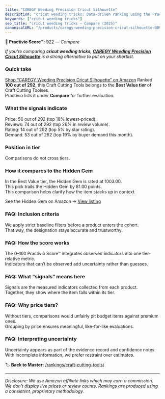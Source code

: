 ```yaml
---
title: "CAREGY Weeding Precision Cricut Silhouette"
description: "cricut weeding tricks: Data-driven ranking using the Practivio Score™. Positioned by quality, value, demand, findability, momentum."
keywords: ["cricut weeding tricks"]
seo_title: "cricut weeding tricks — Compare (2025)"
canonicalURL: "/products/caregy-weeding-precision-cricut-silhouette-B0948ZH9ZC/"
---
```


**🛒 Practivio Score™:** 922 — _Compare_


*If you're comparing **cricut weeding tricks**, **[CAREGY Weeding Precision Cricut Silhouette](https://www.amazon.com/dp/B0948ZH9ZC?tag=practivio-20)** is a strong alternative to put on your shortlist.*
### Quick take
[Shop “CAREGY Weeding Precision Cricut Silhouette” on Amazon](https://www.amazon.com/dp/B0948ZH9ZC?tag=practivio-20)
Ranked **100 out of 292**, this Craft Cutting Tools belongs to the **Best Value tier** of Craft Cutting Toolses.  
Practivio lists it under **Compare** for further evaluation.

### What the signals indicate
Price: 50 out of 292 (top 18% lowest-priced).  
Reviews: 74 out of 292 (top 26% in review volume).  
Rating: 14 out of 292 (top 5% by star rating).  
Demand: 53 out of 292 (top 19% by buyer demand this month).

### Position in tier
Comparisons do not cross tiers.

### How it compares to the Hidden Gem
In the Best Value tier, the Hidden Gem is rated at 1003.00.  
This pick trails the Hidden Gem by 81.00 points.  
This comparison helps clarify how the item stacks up in context.  

See the Hidden Gem on Amazon → [View listing](https://www.amazon.com/dp/B000P0LNRE?tag=practivio-20)

### FAQ: Inclusion criteria
We apply strict baseline filters before a product enters the cohort.  
That way, the designation stays accurate and trustworthy.

### FAQ: How the score works
The 0–100 Practivio Score™ integrates observed indicators into one tier-relative metric.  
Indicators that can’t be observed add uncertainty rather than guesses.

### FAQ: What “signals” means here
Signals are the measured indicators collected from each product.  
Together, they show where the item falls within its tier.

### FAQ: Why price tiers?
Without tiers, comparisons would unfairly pit budget items against premium ones.  
Grouping by price ensures meaningful, like-for-like evaluations.

### FAQ: Interpreting uncertainty
Uncertainty appears as part of the evidence record and confidence notes.  
With incomplete information, we prefer restraint over estimates.

<!-- Missing template for Compare/CompareWithinPriceClass -->


🏷️ **Back to Master:** [/rankings/craft-cutting-tools/](/rankings/craft-cutting-tools/)

---
_Disclosure: We use Amazon affiliate links which may earn a commission. We don’t display live prices or review counts. Rankings are produced using a consistent, proprietary methodology._
